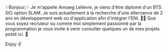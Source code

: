 ✨Bonjour,✨
Je m'appelle Annaeg Lelièvre, je viens d'être diplomé d'un BTS SIO option SLAM. 
Je suis actuellement à la recherche d'une alternance de 2 ans en développement web ou d'application afin d'intégrer l'ENI. 👨‍🏫 
Que vous soyez recruteur ou comme moi simplement passionné par la programmation 
je vous invite à venir consulter quelques un de mes projets posté ici. 👀

Enjoy ✌️


